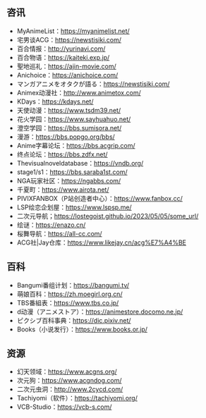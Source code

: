 ## 咨讯
- MyAnimeList：<https://myanimelist.net/>
- 宅男谈ACG：<https://newstisiki.com/>
- 百合情报：<http://yurinavi.com/>
- 百合物语：<https://kaiteki.exp.jp/>
- 聖地巡礼：<https://ajin-movie.com/>
- Anichoice：<https://anichoice.com/>
- マンガアニメをオタクが語る：<https://newstisiki.com/>
- Animex动漫社：<http://www.animetox.com/>
- KDays：<https://kdays.net/>
- 天使动漫：<https://www.tsdm39.net/>
- 花火学园：<https://www.sayhuahuo.net/>
- 澄空学园：<https://bbs.sumisora.net/>
- 漫游：<https://bbs.popgo.org/bbs/>
- Anime字幕论坛：<https://bbs.acgrip.com/>
- 终点论坛：<https://bbs.zdfx.net/>
- Thevisualnoveldatabase：<https://vndb.org/>
- stage1/s1：<https://bbs.saraba1st.com/>
- NGA玩家社区：<https://ngabbs.com/>
- 千夏町：<https://www.airota.net/>
- PIVIXFANBOX（P站创造者中心）：<https://www.fanbox.cc/>
- LSP绘恋企划屋：<https://www.lspsp.me/>
- 二次元导航；<https://lostegoist.github.io/2023/05/05/some_url/>
- 绘谜：<https://enazo.cn/>
- 桜舞导航：<https://all-cc.com/>
- ACG社|Jay仓库：<https://www.likejay.cn/acg%E7%A4%BE>
## 百科
- Bangumi番组计划：<https://bangumi.tv/>
- 萌娘百科：<https://zh.moegirl.org.cn/>
- TBS番組表：<https://www.tbs.co.jp/>
- d动漫（アニメストア）：<https://animestore.docomo.ne.jp/>
- ピクシブ百科事典：<https://dic.pixiv.net/>
- Books（小说发行）：<https://www.books.or.jp/>
## 资源
- 幻天领域：<https://www.acgns.org/>
- 次元狗：<https://www.acgndog.com/>
- 二次元虫洞：<http://www.2cycd.com/>
- Tachiyomi（软件）：<https://tachiyomi.org/>
- VCB-Studio：<https://vcb-s.com/>
